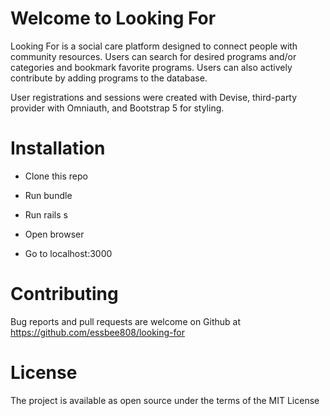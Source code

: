 # Welcome to Looking For

Looking For is a social care platform designed to connect people with community resources. Users can search for desired programs and/or categories and bookmark favorite programs. Users can also actively contribute by adding programs to the database. 

User registrations and sessions were created with Devise, third-party provider with Omniauth, and Bootstrap 5 for styling.

# Installation #

* Clone this repo

* Run bundle

* Run rails s

* Open browser

* Go to localhost:3000

# Contributing #
Bug reports and pull requests are welcome on Github at https://github.com/essbee808/looking-for

# License #
The project is available as open source under the terms of the MIT License
